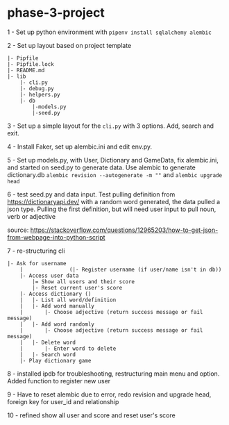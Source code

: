 # phase-3-project

1 - Set up python environment with 
```pipenv install sqlalchemy alembic```

2 - Set up layout based on project template
```
|- Pipfile
|- Pipfile.lock
|- README.md
|- lib
    |- cli.py
    |- debug.py
    |- helpers.py
    |- db
        |-models.py
        |-seed.py
```

3 - Set up a simple layout for the ```cli.py``` with 3 options. Add, search and exit.

4 - Install Faker, set up alembic.ini and edit env.py.

5 - Set up models.py, with User, Dictionary and GameData, fix alembic.ini, and started on seed.py to generate data. Use alembic to generate dictionary.db
```alembic revision --autogenerate -m ""``` and ```alembic upgrade head```

6 - test seed.py and data input. Test pulling definition from https://dictionaryapi.dev/ with a random word generated, the data pulled a json type. Pulling the first definition, but will need user input to pull noun, verb or adjective 

source: https://stackoverflow.com/questions/12965203/how-to-get-json-from-webpage-into-python-script

7 - re-structuring cli
```
|- Ask for username
    |               (|- Register username (if user/name isn't in db))
    |- Access user data
        |= Show all users and their score
        |- Reset current user's score
    |- Access dictionary ()
    |   |- List all word/definition
    |   |- Add word manually
    |       |- Choose adjective (return success message or fail message)
    |   |- Add word randomly
    |       |- Choose adjective (return success message or fail message)
    |   |- Delete word
    |       |- Enter word to delete
    |   |- Search word
    |- Play dictionary game
```

8 - installed ipdb for troubleshooting, restructuring main menu and option. Added function to register new user

9 - Have to reset alembic due to error, redo revision and upgrade head, foreign key for user_id and relationship

10 - refined show all user and score and reset user's score
